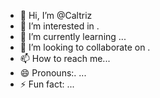 - 👋 Hi, I’m @Caltriz
- 👀 I’m interested in .
- 🌱 I’m currently learning ...
- 💞️ I’m looking to collaborate on .
- 📫 How to reach me...
- 😄 Pronouns:. ...
- ⚡ Fun fact: ...

<!---
Caltriz/Caltriz is a ✨ special ✨ repository because its `README.md` (this file) appears on your GitHub profile.
You can click the Preview link to take a look at your changes.
--->
